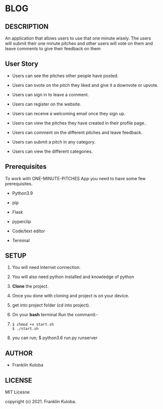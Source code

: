 # BLOG

## DESCRIPTION

An application that allows users to use that one minute wisely. The users will submit their one minute pitches and other users will vote on them and leave comments to give their feedback on them

## User Story

- Users can see the pitches other people have posted.

- Users can svote on the pitch they liked and give it a downvote or upvote.

- Users can sign in to leave a comment.

- Users can register on the website.

- Users can receive a welcoming email once they sign up.

- Users can view the pitches they have created in their profile page..

- Users can comment on the different pitches and leave feedback.

- Users can submit a pitch in any category.

- Users can view the different categories.

## Prerequisites

To work with ONE-MINUTE-PITCHES App you need to have some few prerequisites.

- Python3.9

- pip

- Flask

- pyperclip

- Code/text editor

- Terminal

## SETUP

1. You will need Internet connection.

2. You will also need python installed and knowledge of python

3. **Clone** the project.

4. Once you done with cloning and project is on your device.

5. get into project folder (cd into project).

6. On your **bash** terminal Run the command:-

7.  ```
    $ chmod +x start.sh
    $ ./start.sh
     ```

8. you can run;   $ python3.6 run.py runserver

## AUTHOR

 * Franklin Kuloba

## LICENSE
   MIT Licesne

 copyright (c) 2021. Franklin Kuloba.
